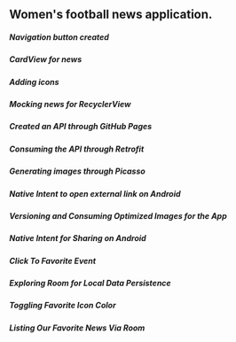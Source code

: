 ## Women's football news application.

##### Navigation button created
##### CardView for news
##### Adding icons
##### Mocking news for RecyclerView
##### Created an API through GitHub Pages
##### Consuming the API through Retrofit
##### Generating images through Picasso
##### Native Intent to open external link on Android
##### Versioning and Consuming Optimized Images for the App
##### Native Intent for Sharing on Android
##### Click To Favorite Event
##### Exploring Room for Local Data Persistence
##### Toggling Favorite Icon Color
##### Listing Our Favorite News Via Room
